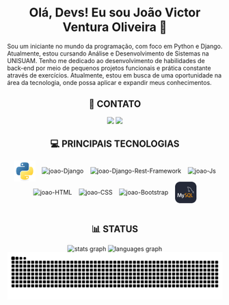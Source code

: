 <h1 align="center">Olá, Devs! Eu sou João Victor Ventura Oliveira 👋</h1>

Sou um iniciante no mundo da programação, com foco em Python e Django. Atualmente, estou cursando Análise e Desenvolvimento de Sistemas na UNISUAM. Tenho me dedicado ao desenvolvimento de habilidades de back-end por meio de pequenos projetos funcionais e prática constante através de exercícios.
Atualmente, estou em busca de uma oportunidade na área da tecnologia, onde possa aplicar e expandir meus conhecimentos.

<h2 align="center">👥 CONTATO</h2>
<div align="center" style="display: inline_block"> 
    <a href = "mailto:joao.victor.venturaa1@gmail.com">
    <img height="30" src="https://img.shields.io/badge/Gmail-D14836?style=for-the-badge&logo=gmail&logoColor=white" target="_blank"></a>
    <a href="https://www.linkedin.com/in/jo%C3%A3o-victor-ventura-oliveira/"  target="_blank">
    <img height="30" src="https://img.shields.io/badge/linkedin-%230077B5.svg?style=for-the-badge&logo=linkedin&logoColor=white" target="_blank"></a> 
 </div>

<h2 align="center">💻 PRINCIPAIS TECNOLOGIAS</h2>
<div align="center" style="display: inline_block">
  <img width="8"/>  
  <img align="center" alt="joao-Python" height="50" width="50" src="https://raw.githubusercontent.com/devicons/devicon/master/icons/python/python-original.svg">
  <img width="8"/>
  <img align="center" alt="joao-Django" height="50" width="50" src="https://cdn.worldvectorlogo.com/logos/django.svg"/> 
  <img width="8"/>
  <img align="center" alt="joao-Django-Rest-Framework" height="50" width="50" src="https://cdn.jsdelivr.net/gh/devicons/devicon@latest/icons/djangorest/djangorest-original.svg"/>
  <img width="8"/>
  <img align="center" alt="joao-Js" height="50" width="50" src="https://cdn.jsdelivr.net/gh/devicons/devicon/icons/javascript/javascript-plain.svg">
  <img width="8"/>
  <img align="center" alt="joao-HTML" height="50" width="50" src="https://cdn.jsdelivr.net/gh/devicons/devicon/icons/html5/html5-plain.svg">
  <img width="8"/>
  <img align="center" alt="joao-CSS" height="50" width="50" src="https://cdn.jsdelivr.net/gh/devicons/devicon/icons/css3/css3-plain.svg">
  <img width="8"/>
  <img align="center" alt="joao-Bootstrap" height="50" width="50" src="https://cdn.jsdelivr.net/gh/devicons/devicon/icons/bootstrap/bootstrap-original.svg"/>
  <img width="8"/>
  <img align="center" alt="joao-MySQL" height="50" width="50" src="https://raw.githubusercontent.com/tandpfun/skill-icons/65dea6c4eaca7da319e552c09f4cf5a9a8dab2c8/icons/MySQL-Dark.svg">
</div><br> 



<div align="center">
<h2>📊 STATUS</h2>
      <img src="https://github-readme-stats.vercel.app/api?username=Venturaa10&hide_title=false&hide_rank=false&show_icons=true&include_all_commits=true&count_private=true&disable_animations=false&theme=tokyonight&locale=en&hide_border=false&order=1" height="150" alt="stats graph"  />
  <img src="https://github-readme-stats.vercel.app/api/top-langs?username=Venturaa10&locale=en&hide_title=false&layout=compact&card_width=320&langs_count=4&theme=tokyonight&hide_border=false&order=2" height="150" alt="languages graph"  />
<picture align="center">
      <source media="(prefers-color-scheme: dark)" srcset="https://raw.githubusercontent.com/Venturaa10/Venturaa10/output/github-contribution-grid-snake-dark.svg">
      <source media="(prefers-color-scheme: light)" srcset="https://raw.githubusercontent.com/Venturaa10/Venturaa10/output/github-contribution-grid-snake-dark.svg">
      <img align="center" alt="github contribution grid snake animation" src="https://raw.githubusercontent.com/Venturaa10/Venturaa10/output/github-contribution-grid-snake.svg">
</picture>
</div>


    

